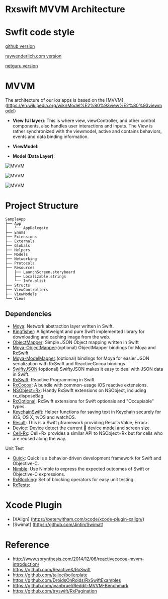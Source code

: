 # Rxswift MVVM Architecture

# Swfit code style
[github version](https://github.com/github/swift-style-guide)

[raywenderlich.com version](https://github.com/raywenderlich/swift-style-guide)

[netguru version](https://github.com/netguru/swift-style-guide)

# MVVM
The architecture of our ios apps is based on the [MVVM] (https://en.wikipedia.org/wiki/Model%E2%80%93view%E2%80%93viewmodel)

* __View (UI layer)__: This is where view, viewController, and other control components, also handles user interactions and inputs. The View is rather synchronized with the viewmodel, active and contains behaviors, events and data binding information.

* __ViewModel__: 
* __Model (Data Layer)__:


![MVVM](https://upload.wikimedia.org/wikipedia/commons/thumb/8/87/MVVMPattern.png/660px-MVVMPattern.png)

![MVVM](http://cases.azoft.com/images/2015/12/pattern-mvvm-scheme.png)

![MVVM](http://www.sprynthesis.com/assets/images/MCVMVMV.gif)

# Project Structure

```
SampleApp
├── App
│   └── AppDelegate
├── Enums
├── Extensions
├── Externals
├── Globals
├── Helpers
├── Models
├── Networking
├── Protocols
├── Resources
│   ├── LaunchScreen.storyboard
│   ├── Localizable.strings
│   └── Info.plist
├── Structs
├── ViewControllers
├── ViewModels
└── Views
```

## Dependencies

- [Moya](https://github.com/Moya/Moya): Network abstraction layer written in Swift.
- [Kingfisher](https://github.com/onevcat/Kingfisher): A lightweight and pure Swift implemented library for downloading and caching image from the web.
- [ObjectMapper](https://github.com/Hearst-DD/ObjectMapper): Simple JSON Object mapping written in Swift
- [Moya-ObjectMapper](https://github.com/ivanbruel/Moya-ObjectMapper):(optional) ObjectMapper bindings for Moya and RxSwift
- [Moya-ModelMapper](https://github.com/sunshinejr/Moya-ModelMapper):(optional) bindings for Moya for easier JSON serialization with RxSwift and ReactiveCocoa bindings
- [SwiftyJSON](https://github.com/SwiftyJSON/SwiftyJSON):(optional) SwiftyJSON makes it easy to deal with JSON data in Swift.
- [RxSwift](https://github.com/ReactiveX/RxSwift): Reactive Programming in Swift
- [RxCocoa](https://github.com/ReactiveX/RxSwift/tree/master/RxCocoa/iOS): A bundle with common-usage iOS reactive extensions.
- [NSObject+Rx](https://github.com/RxSwiftCommunity/NSObject-Rx): Handy RxSwift extensions on NSObject, including rx_disposeBag.
- [RxOptional](https://github.com/RxSwiftCommunity/RxOptional): RxSwift extensions for Swift optionals and "Occupiable" types.
- [KeychainSwift](https://github.com/marketplacer/keychain-swift): Helper functions for saving text in Keychain securely for iOS, OS X, tvOS and watchOS.
- [Result](https://github.com/antitypical/Result): This is a Swift µframework providing Result<Value, Error>.
- [Device](https://github.com/Ekhoo/Device): Device detect the current  device model and screen size.
- [Cell-Rx](https://github.com/ivanbruel/Cell-Rx): Cell+Rx provides a similar API to NSObject+Rx but for cells who are reused along the way.

Unit Test

- [Quick](https://github.com/Quick/Quick): Quick is a behavior-driven development framework for Swift and Objective-C.
- [Nimble](https://github.com/Quick/Nimble): Use Nimble to express the expected outcomes of Swift or Objective-C expressions.
- [RxBlocking](https://github.com/ReactiveX/RxSwift/tree/master/RxBlocking): Set of blocking operators for easy unit testing.
- [RxTests](https://github.com/ReactiveX/RxSwift/tree/master/RxTests): 


# Xcode Plugin

- [XAlign] (https://peterwitham.com/xcode/xcode-plugin-xalign/)
- [Swimat] (https://github.com/Jintin/Swimat)

# Reference

- http://www.sprynthesis.com/2014/12/06/reactivecocoa-mvvm-introduction/
- https://github.com/ReactiveX/RxSwift
- https://github.com/tailec/boilerplate
- https://github.com/DroidsOnRoids/RxSwiftExamples
- https://github.com/ivanbruel/Reddit-MVVM-Benchmark
- https://github.com/tryswift/RxPagination
